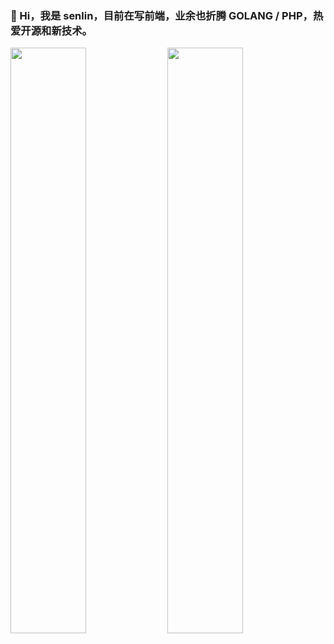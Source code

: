 ### 🌱 Hi，我是 senlin，目前在写前端，业余也折腾 GOLANG / PHP，热爱开源和新技术。

<img style="width:49%;display:inline-block"  src="https://github-readme-stats.vercel.app/api?username=xusenlin&show_icons=true&hide=contribs" />
<img style="width:49%;display:inline-block"  src="https://github-readme-stats.vercel.app/api/top-langs/?username=xusenlin&layout=compact" />


<!--
**xusenlin/xusenlin** is a ✨ _special_ ✨ repository because its `README.md` (this file) appears on your GitHub profile.

Here are some ideas to get you started:

- 🔭 I’m currently working on ...
- 🌱 I’m currently learning ...
- 👯 I’m looking to collaborate on ...
- 🤔 I’m looking for help with ...
- 💬 Ask me about ...
- 📫 How to reach me: ...
- 😄 Pronouns: ...
- ⚡ Fun fact: ...
-->
